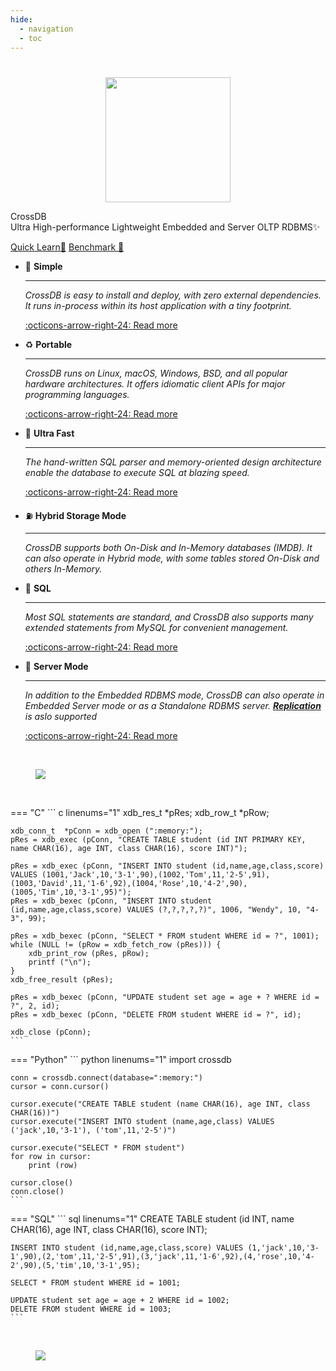 ```yaml
---
hide:
  - navigation
  - toc
---
```


#

  <div class="xdb-container">
    <div class="xdb-col-md-4">
		<p align="center">
		<img src="/assets/favicon.png" width="200" height="200">
		</p>
    </div>
    <div class="xdb-col-md-8">
		<p class="xdb-description"><span class="xdb-accent">CrossDB</span><br>Ultra High-performance Lightweight Embedded and Server OLTP RDBMS✨</p>
		<p>
			<a class="xdb-button xdb-button-primary" href="get-started/install/">Quick Learn🧭</a> 
			<a class=xdb-button href="blog/benchmark/crossdb-vs-sqlite3">Benchmark 📜</a>
<!--
			<a class=xdb-button href="products/download/">Download 💾</a>
-->
		</p>
    </div>
  </div>

<div class="grid cards" markdown>

-   🌌 __Simple__

    ---

    _CrossDB is easy to install and deploy, with zero external dependencies. It runs in-process within its host application with a tiny footprint._

    [:octicons-arrow-right-24: Read more](get-started/install/)

-   ♻️ __Portable__

    ---

    _CrossDB runs on Linux, macOS, Windows, BSD, and all popular hardware architectures. It offers idiomatic client APIs for major programming languages._

    [:octicons-arrow-right-24: Read more](client/api-c/)

-   🚀 __Ultra Fast__

    ---

    _The hand-written SQL parser and memory-oriented design architecture enable the database to execute SQL at blazing speed._

    [:octicons-arrow-right-24: Read more](faq/#why-is-crossdb-so-fast)

-   ⛽ __Hybrid Storage Mode__

    ---

    _CrossDB supports both On-Disk and In-Memory databases (IMDB). It can also operate in Hybrid mode, with some tables stored On-Disk and others In-Memory._

-   🔱 __SQL__

    ---

    _Most SQL statements are standard, and CrossDB also supports many extended statements from MySQL for convenient management._

    [:octicons-arrow-right-24: Read more](sql/statements/)

-   💮 __Server Mode__

    ---

    _In addition to the Embedded RDBMS mode, CrossDB can also operate in Embedded Server mode or as a Standalone RDBMS server. [**Replication**](develop/replication/) is aslo supported_

    [:octicons-arrow-right-24: Read more](develop/server/)

</div>

<br>

<figure class="xdb-figure">
	<a href="blog/benchmark/crossdb-vs-sqlite3">
		<img src="images/crossdb-vs-sqlite.png">
	</a>
</figure>

<br>

=== "C"
	``` c linenums="1"
	xdb_res_t	*pRes;
	xdb_row_t	*pRow;

	xdb_conn_t	*pConn = xdb_open (":memory:");
	pRes = xdb_exec (pConn, "CREATE TABLE student (id INT PRIMARY KEY, name CHAR(16), age INT, class CHAR(16), score INT)");

	pRes = xdb_exec (pConn, "INSERT INTO student (id,name,age,class,score) VALUES (1001,'Jack',10,'3-1',90),(1002,'Tom',11,'2-5',91),(1003,'David',11,'1-6',92),(1004,'Rose',10,'4-2',90),(1005,'Tim',10,'3-1',95)");
	pRes = xdb_bexec (pConn, "INSERT INTO student (id,name,age,class,score) VALUES (?,?,?,?,?)", 1006, "Wendy", 10, "4-3", 99);

	pRes = xdb_bexec (pConn, "SELECT * FROM student WHERE id = ?", 1001);
	while (NULL != (pRow = xdb_fetch_row (pRes))) {
		xdb_print_row (pRes, pRow);
		printf ("\n");
	}
	xdb_free_result (pRes);

	pRes = xdb_bexec (pConn, "UPDATE student set age = age + ? WHERE id = ?", 2, id);
	pRes = xdb_bexec (pConn, "DELETE FROM student WHERE id = ?", id);

	xdb_close (pConn);
	```

=== "Python"
	``` python linenums="1"
	import crossdb

	conn = crossdb.connect(database=":memory:")
	cursor = conn.cursor()
	
	cursor.execute("CREATE TABLE student (name CHAR(16), age INT, class CHAR(16))")
	cursor.execute("INSERT INTO student (name,age,class) VALUES ('jack',10,'3-1'), ('tom',11,'2-5')")

	cursor.execute("SELECT * FROM student")
	for row in cursor:
		print (row)
	
	cursor.close()
	conn.close()
	```

=== "SQL"
	``` sql linenums="1"
	CREATE TABLE student (id INT, name CHAR(16), age INT, class CHAR(16), score INT);

	INSERT INTO student (id,name,age,class,score) VALUES (1,'jack',10,'3-1',90),(2,'tom',11,'2-5',91),(3,'jack',11,'1-6',92),(4,'rose',10,'4-2',90),(5,'tim',10,'3-1',95);

	SELECT * FROM student WHERE id = 1001;

	UPDATE student set age = age + 2 WHERE id = 1002;
	DELETE FROM student WHERE id = 1003;
	```

<!--
=== "Python"
	``` python linenums="1"
	import crossdb
	conn = crossdb.connect()
	cursor = conn.cursor()
	cursor.execute('CREATE DATABASE school')
	cursor.execute('CREATE TABLE student (name CHAR(16), age INT, class CHAR(16))')
	cursor.execute('INSERT INTO student (name,age,class) VALUES (\'jack\',10,\'3-1\'), (\'tom\',11,\'2-5\')')
	cursor.execute('SELECT * from student')
	for row in cursor:
		print(row)
	```
-->

<br>

<figure class="xdb-figure">
	<a href="blog/benchmark/crossdb-vs-stlmap">
		<img src="images/crossdb-vs-stlmap.png">
	</a>
</figure>

<br>
